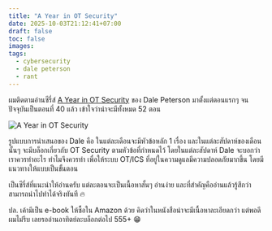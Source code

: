 ```yaml
---
title: "A Year in OT Security"
date: 2025-10-03T21:12:41+07:00
draft: false
toc: false
images:
tags:
  - cybersecurity
  - dale peterson
  - rant
---
```


ผมติดตามอ่านซีรี่ส์ [A Year in OT Security](https://dale-peterson.com/a-year-in-ot-security/) ของ Dale Peterson มาตั้งแต่ตอนแรกๆ จนปัจจุบันเป็นตอนที่ 40 แล้ว เข้าใจว่าน่าจะมีทั้งหมด 52 ตอน

![A Year in OT Security](/img/a-year-in-ot-security/cover.jpg)

รูปแบบการนำเสนอของ Dale คือ ในแต่ละเดือนจะมีหัวข้อหลัก 1 เรื่อง และในแต่ละสัปดาห์ของเดือนนั้นๆ จะมีบล็อกเกี่ยวกับ OT Security ตามหัวข้อที่กำหนดไว้ โดยในแต่ละสัปดาห์ Dale จะบอกว่าเราควรทำอะไร ทำไมจึงควรทำ เพื่อให้ระบบ OT/ICS ที่อยู่ในความดูแลมีความปลอดภัยมากขึ้น โดยมีแนวทางให้แบบเป็นขั้นตอน

เป็นซีรี่ส์ที่แนะนำให้อ่านครับ แต่ละตอนจะเป็นเนื้อหาสั้นๆ อ่านง่าย และที่สำคัญคืออ่านแล้วรู้สึกว่าสามารถนำไปทำได้จริงทันที 🔥

ปล. เค้ามีเป็น e-book ให้ซื้อใน Amazon ด้วย คิดว่าในหนังสือน่าจะมีเนื้อหาละเอียดกว่า แต่พอดีผมไม่รีบ เลยรออ่านอาทิตย์ละบล็อกต่อไป 555+ 😁
